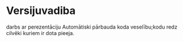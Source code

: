 # Versijuvadiba
darbs ar perezentāciju
Automātiski pārbauda koda veselību;kodu redz cilvēki kuriem ir dota pieeja.
